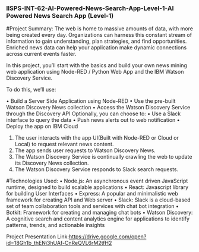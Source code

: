 ### llSPS-INT-62-AI-Powered-News-Search-App-Level-1-AI Powered News Search App (Level-1)
#Project Summary:
The web is home to massive amounts of data, with more being created every day. Organizations can harness this constant stream of information to gain understanding, plan strategies, and find opportunities. Enriched news data can help your application make dynamic connections across current events faster.



In this project, you’ll start with the basics and build your own news mining web application using Node-RED / Python Web App and the IBM Watson Discovery Service. 


To do this, we’ll use:


•	Build a Server Side Application using Node-RED
•	Use the pre-built Watson Discovery News collection
•	Access the Watson Discovery Service through the Discovery API
Optionally, you can choose to:
•	Use a Slack interface to query the data
•	Push news alerts out to web notification
•	Deploy the app on IBM Cloud

 

1.	The user interacts with the app UI(Built with Node-RED or Cloud or Local) to request relevant news content.
2.	The app sends user requests to Watson Discovery News.
3.	The Watson Discovery Service is continually crawling the web to update its Discovery News collection.
4.	The Watson Discovery Service responds to Slack search requests.

#Technologies Used:
•	Node.js: An asynchronous event driven JavaScript runtime, designed to build scalable applications
•	React: Javascript library for building User Interfaces
•	Express: A popular and minimalistic web framework for creating API and Web server
•	Slack: Slack is a cloud-based set of team collaboration tools and services with chat bot integration
•	Botkit: Framework for creating and managing chat bots
•	Watson Discovery: A cognitive search and content analytics engine for applications to identify patterns, trends, and actionable insights

Project Presentation Link:https://drive.google.com/open?id=18Gh1b_thENi3hUAf-CnReQVL6rM2tfH2

